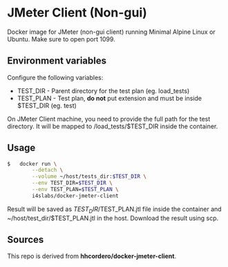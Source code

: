 # JMeter Client (Non-gui)

Docker image for JMeter (non-gui client) running Minimal Alpine Linux or Ubuntu. Make sure to open port 1099.

## Environment variables

Configure the following variables:

* TEST_DIR - Parent directory for the test plan (eg. load_tests)
* TEST_PLAN - Test plan, **do not** put extension and must be inside $TEST_DIR (eg. test)

On JMeter Client machine, you need to provide the full path for the test directory. It will be mapped to /load_tests/$TEST_DIR inside the container.

## Usage
```sh
$   docker run \
        --detach \
        --volume ~/host/tests_dir:$TEST_DIR \
        --env TEST_DIR=$TEST_DIR \
        --env TEST_PLAN=$TEST_PLAN \
        i4slabs/docker-jmeter-client
```

Result will be saved as $TEST_DIR/$TEST_PLAN.jtl file inside the container and ~/host/test_dir/$TEST_PLAN.jtl in the host. Download the result using scp.

## Sources
This repo is derived from **hhcordero/docker-jmeter-client**.
